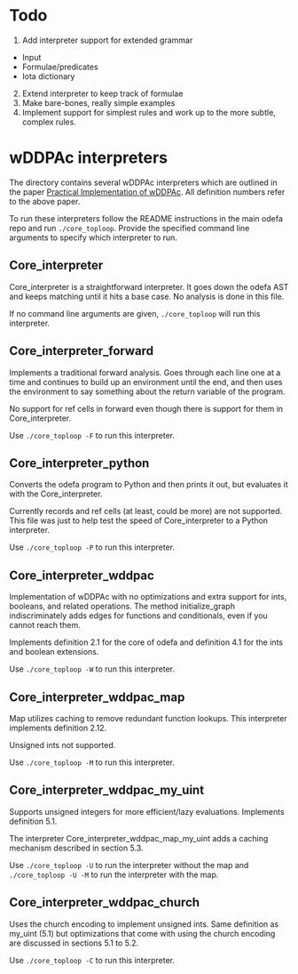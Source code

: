 # Todo
1. Add interpreter support for extended grammar
  * Input
  * Formulae/predicates
  * Iota dictionary
2. Extend interpreter to keep track of formulae
3. Make bare-bones, really simple examples
4. Implement support for simplest rules and work up to the more subtle, complex rules.

# wDDPAc interpreters
The directory contains several wDDPAc interpreters which are outlined in the paper [Practical Implementation of wDDPAc](report.pdf). All definition numbers refer to the above paper.

To run these interpreters follow the README instructions in the main odefa repo and run `./core_toploop`. Provide the specified command line arguments to specify which interpreter to run.

## Core_interpreter
Core_interpreter is a straightforward interpreter. It goes down the odefa AST and keeps matching until it hits a base case. No analysis is done in this file.

If no command line arguments are given, `./core_toploop` will run this interpreter.

## Core_interpreter_forward
Implements a traditional forward analysis. Goes through each line one at a time and continues to build up an environment until the end, and then uses the environment to say something about the return variable of the program.

No support for ref cells in forward even though there is support for them in Core_interpreter.

Use `./core_toploop -F` to run this interpreter.

## Core_interpreter_python
Converts the odefa program to Python and then prints it out, but evaluates it with the Core_interpreter.

Currently records and ref cells (at least, could be more) are not supported. This file was just to help  test the speed of Core_interpreter to a Python interpreter.

Use `./core_toploop -P` to run this interpreter.

## Core_interpreter_wddpac

Implementation of wDDPAc with no optimizations and extra support for ints, booleans, and related operations. The method initialize_graph indiscriminately adds edges for functions and conditionals, even if you cannot reach them.

Implements definition 2.1 for the core of odefa and definition 4.1 for the ints and boolean extensions.

Use `./core_toploop -W` to run this interpreter.

## Core_interpreter_wddpac_map

Map utilizes caching to remove redundant function lookups. This interpreter implements definition 2.12.

Unsigned ints not supported.

Use `./core_toploop -M` to run this interpreter.

## Core_interpreter_wddpac_my_uint

Supports unsigned integers for more efficient/lazy evaluations. Implements definition 5.1.

The interpreter Core_interpreter_wddpac_map_my_uint adds a caching mechanism described in section 5.3.

Use `./core_toploop -U` to run the interpreter without the map and `./core_toploop -U -M` to run the interpreter with the map.

## Core_interpreter_wddpac_church

Uses the church encoding to implement unsigned ints. Same definition as my_uint (5.1) but optimizations that come with using the church encoding are discussed in sections 5.1 to 5.2.

Use `./core_toploop -C` to run this interpreter.
